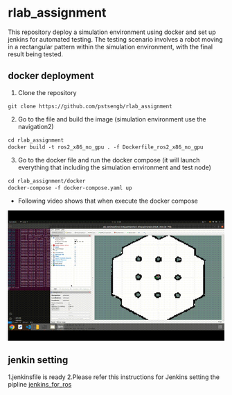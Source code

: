 # rlab_assignment
This repository deploy a simulation environment using docker and set up jenkins for automated testing. The testing scenario involves a robot moving in a rectangular pattern within the simulation environment, with the final result being tested.
## docker deployment
1. Clone the repository
```
git clone https://github.com/pstsengb/rlab_assignment
```
2. Go to the file and build the image (simulation environment use the navigation2)
```
cd rlab_assignment
docker build -t ros2_x86_no_gpu . -f Dockerfile_ros2_x86_no_gpu
```
3. Go to the docker file and run the docker compose (it will launch everything that including the simulation environment and test node)
```
cd rlab_assignment/docker
docker-compose -f docker-compose.yaml up
```
* Following video shows that when execute the docker compose  
<img src="https://github.com/pstsengb/Image_for_repository/blob/main/jenkin_use/nv2_test_video.gif" width="500" height="300"/>

## jenkin setting
1.jenkinsfile is ready
2.Please refer this instructions for Jenkins setting the pipline  [jenkins_for_ros](https://github.com/pstsengb/jenkins_for_ros)
